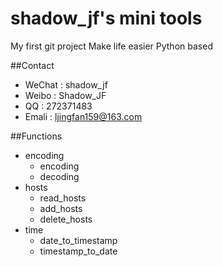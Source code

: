 shadow_jf's mini tools  
=========================
My first git project 
Make life easier
Python based

##Contact
* WeChat : shadow_jf
* Weibo  : Shadow_JF
* QQ     : 272371483
* Emali  : ljingfan159@163.com

##Functions

* encoding
  * encoding
  * decoding
* hosts
  * read_hosts
  * add_hosts
  * delete_hosts
* time
  * date_to_timestamp
  * timestamp_to_date



